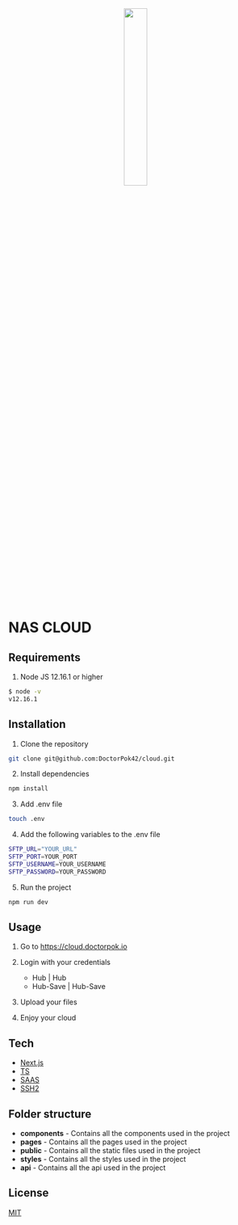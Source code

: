 <div align="center">
    <img src="public/favicon.ico" width="30%">
</div>

# NAS CLOUD

## Requirements

1. Node JS 12.16.1 or higher

```bash
$ node -v
v12.16.1
```

## Installation

1. Clone the repository

```bash
git clone git@github.com:DoctorPok42/cloud.git
```

2. Install dependencies

```bash
npm install
```

3. Add .env file

```bash
touch .env
```

4. Add the following variables to the .env file

```bash
SFTP_URL="YOUR_URL"
SFTP_PORT=YOUR_PORT
SFTP_USERNAME=YOUR_USERNAME
SFTP_PASSWORD=YOUR_PASSWORD
```

5. Run the project

```bash
npm run dev
```

## Usage

1. Go to https://cloud.doctorpok.io

2. Login with your credentials

   - Hub | Hub
   - Hub-Save | Hub-Save

3. Upload your files

4. Enjoy your cloud

## Tech

- [Next.js](https://nextjs.org/)
- [TS](https://www.typescriptlang.org/)
- [SAAS](https://sass-lang.com/)
- [SSH2](https://www.npmjs.com/package/ssh2)

## Folder structure

- **components** - Contains all the components used in the project
- **pages** - Contains all the pages used in the project
- **public** - Contains all the static files used in the project
- **styles** - Contains all the styles used in the project
- **api** - Contains all the api used in the project

## License

[MIT](https://github.com/DoctorPok42/cloud/blob/develop/LICENSE)
